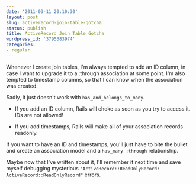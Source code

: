 ```yaml
---
date: '2011-03-11 20:10:30'
layout: post
slug: activerecord-join-table-gotcha
status: publish
title: ActiveRecord Join Table Gotcha
wordpress_id: '3795383974'
categories:
- regular
---
```


Whenever I create join tables, I'm always tempted to add an ID column, in case I want to upgrade it to a :through association at some point. I'm also tempted to timestamp columns, so that I can know when the association was created.





Sadly, it just doesn't work with `has_and_belongs_to_many`.





- If you add an ID column, Rails will choke as soon as you try to access it. IDs are not allowed!  

- If you add timestamps, Rails will make all of your association records readonly. 





If you want to have an ID and timestamps, you'll just have to bite the bullet and create an association model and a `has_many :through` relationship.





Maybe now that I've written about it, I'll remember it next time and save myself debugging mysterious `"ActiveRecord::ReadOnlyRecord: ActiveRecord::ReadOnlyRecord"` errors.
